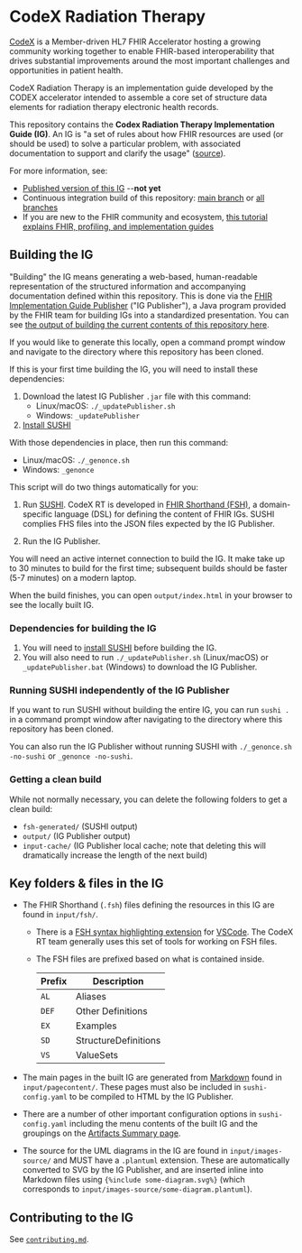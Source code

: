 # CodeX Radiation Therapy
[CodeX](https://confluence.hl7.org/display/COD/CodeX+Home) is a Member-driven HL7 FHIR Accelerator hosting a growing community working together to enable FHIR-based interoperability that drives substantial improvements around the most important challenges and opportunities in patient health.

CodeX Radiation Therapy is an implementation guide developed by the CODEX accelerator intended to assemble a core set of structure data elements for radiation therapy electronic health records.

This repository contains the **Codex Radiation Therapy Implementation Guide (IG)**. An IG is "a set of rules about how FHIR resources are used (or should be used) to solve a particular problem, with associated documentation to support and clarify the usage" ([source](https://www.hl7.org/fhir/implementationguide.html)).

For more information, see:

- [Published version of this IG](http://hl7.org/fhir/us/codexrt/) --**not yet**
- Continuous integration build of this repository: [main branch](https://build.fhir.org/ig/HL7/codexrt/) or [all branches](https://build.fhir.org/ig/HL7/codexrt/branches/)
- If you are new to the FHIR community and ecosystem, [this tutorial explains FHIR, profiling, and implementation guides](https://simplifier.net/guide/profilingacademy/IntroductiontoFHIRandprofiling)

## Building the IG

"Building" the IG means generating a web-based, human-readable representation of the structured information and accompanying documentation defined within this repository. This is done via the [FHIR Implementation Guide Publisher](https://confluence.hl7.org/display/FHIR/IG+Publisher+Documentation) ("IG Publisher"), a Java program provided by the FHIR team for building IGs into a standardized presentation. You can see [the output of building the current contents of this repository here](https://build.fhir.org/ig/HL7/codex-radiation-therapy/).

If you would like to generate this locally, open a command prompt window and navigate to the directory where this repository has been cloned.

If this is your first time building the IG, you will need to install these dependencies:

1. Download the latest IG Publisher `.jar` file with this command:
    - Linux/macOS: `./_updatePublisher.sh`
    - Windows: `_updatePublisher`
2. [Install SUSHI](https://fshschool.org/docs/sushi/installation/)

With those dependencies in place, then run this command:

- Linux/macOS: `./_genonce.sh`
- Windows: `_genonce`


This script will do two things automatically for you:

1. Run [SUSHI](http://build.fhir.org/ig/HL7/fhir-shorthand/sushi.html). CodeX RT is developed in [FHIR Shorthand (FSH)](http://build.fhir.org/ig/HL7/fhir-shorthand/), a domain-specific language (DSL) for defining the content of FHIR IGs. SUSHI complies FHS files into the JSON files expected by the IG Publisher.

2. Run the IG Publisher.

You will need an active internet connection to build the IG. It make take up to 30 minutes to build for the first time; subsequent builds should be faster (5-7 minutes) on a modern laptop.

When the build finishes, you can open `output/index.html` in your browser to see the locally built IG.

### Dependencies for building the IG

1. You will need to [install SUSHI](https://fshschool.org/docs/sushi/installation/) before building the IG.
2. You will also need to run `./_updatePublisher.sh` (Linux/macOS) or `_updatePublisher.bat` (Windows) to download the IG Publisher.

### Running SUSHI independently of the IG Publisher

If you want to run SUSHI without building the entire IG, you can run `sushi .` in a command prompt window after navigating to the directory where this repository has been cloned.

You can also run the IG Publisher without running SUSHI with `./_genonce.sh -no-sushi` or `_genonce -no-sushi`.

### Getting a clean build

While not normally necessary, you can delete the following folders to get a clean build:

- `fsh-generated/` (SUSHI output)
- `output/` (IG Publisher output)
- `input-cache/` (IG Publisher local cache; note that deleting this will dramatically increase the length of the next build)

## Key folders & files in the IG

- The FHIR Shorthand (`.fsh`) files defining the resources in this IG are found in `input/fsh/`.
    - There is a [FSH syntax highlighting extension](https://marketplace.visualstudio.com/items?itemName=kmahalingam.vscode-language-fsh) for [VSCode](https://code.visualstudio.com). The CodeX RT team generally uses this set of tools for working on FSH files.
    - The FSH files are prefixed based on what is contained inside.

        | Prefix | Description          |
        | ------ | -------------------- |
        | `AL`   | Aliases              |
        | `DEF`  | Other Definitions    |
        | `EX`   | Examples             |
        | `SD`   | StructureDefinitions |
        | `VS`   | ValueSets            |

- The main pages in the built IG are generated from [Markdown](https://daringfireball.net/projects/markdown/) found in `input/pagecontent/`. These pages must also be included in `sushi-config.yaml` to be compiled to HTML by the IG Publisher.
- There are a number of other important configuration options in `sushi-config.yaml` including the menu contents of the built IG and the groupings on the [Artifacts Summary page](https://build.fhir.org/ig/HL7/codexrt/artifacts.html).
- The source for the UML diagrams in the IG are found in `input/images-source/` and MUST have a `.plantuml` extension. These are automatically converted to SVG by the IG Publisher, and are inserted inline into Markdown files using `{%include some-diagram.svg%}` (which corresponds to `input/images-source/some-diagram.plantuml`).

## Contributing to the IG

See [`contributing.md`](contributing.md).

